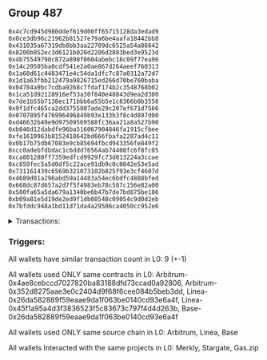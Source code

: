 ## Group 487

```0xe1c8be61e3553a7f69d48bdd3613f449aead8c44
0x4c7cd945d980ddef619d00ff65715128da3edad9
0x0ce3db96c21962b81527e79a6be4aafa18442bb8
0x431035a67319db8bb3aa22709dc6525a54a86642
0x8200b052ec3d6121b020d2206d2883bed3e9523d
0x4b75549790c872a890f0604abebc18c09f77ea96
0x14c20505ba0cdf541e2a0ae867d264aeef760313
0x1a68d61c4483471e4c54da1dfc7c87a0312a72d7
0x1d1a63fbb212479a9826715ed266d70be760baba
0x04784a9bc7cdba9268c7fdaf174b2c3548768b02
0x1ca51d92128916ef53a30f840e48843d9ea2d300
0x7de1b55b7138ec171bbb6a55b5e1c8366b0b3558
0x9f1dfc465ca2dd3755807ade29c207ef671d7566
0x0707895f476996496849b93e133b3f8c4d897d00
0xd46632b49e9d97509569588fc36aa21a8a527b90
0xb046d12dabdfe96ba516067904846fa1915cfbee
0xfe1610963b8152418642bd666fbafa2287ad4c11
0x0b17b75db67083e9cb85694fbcd943356fe849f2
0xcc0adebfdbdac1c6ddd76564ab74408fc6f8fc05
0xca801280ff7359edfcd9929fc73d013224a3ccae
0xc859fec5a5d0df5c22ace91db9c0c0842e53e5ad
0x731161439c6569b321073102b825f93e3cf4607d
0x4689d01a296abd59a14483a54ec6bdfc4888bfed
0x668dc87d657a2d7f5f4983eb78c587c156e82a00
0x580fa65a5da679a1340be6b47b7de7bd875be186
0xb09a81e5d19de2ed9f1db08548c09054c9d0d2eb
0x7bfddc948a1bd11d71da4a29506ca4050cc952e6
```
<details>
<summary>Transactions:</summary>

Hashes: 

Wallet: 0xe1c8be61e3553a7f69d48bdd3613f449aead8c44

       Hash: 0x128b798f9711b879f04350ed05c6689dc61d6815dd5cb1ef3572fd5ce1cdd901
         - source chain: Arbitrum
         - destination chain: Aptos
         - project: Merkly
         - contract: 0x4ae8cebccd7027820ba83188dfd73ccad0a92806
       Hash: 0xb0185856330f38660590c38f2ce7959eeec483602e2fc59be89b3e9d957f425f
         - source chain: Arbitrum
         - destination chain: Base
         - project: Stargate
         - contract: 0x352d8275aae3e0c2404d9f68f6cee084b5beb3dd
         - value USD: 22.273344299
       Hash: 0x71e1d59586d3d061a2051198b68eef8f72dbabb4f9746e1f6c3e75d1ac3f0c2d
         - source chain: Arbitrum
         - destination chain: BNB Chain
         - project: Stargate
         - contract: 0x352d8275aae3e0c2404d9f68f6cee084b5beb3dd
         - value USD: 6.225759091
       Hash: 0x53542d3f2801410ded7588f7fdab79ed5c785b558b7f2e996aad2293bea84033
         - source chain: Linea
         - destination chain: Base
         - project: Gas.zip
         - contract: 0x26da582889f59eaae9da1f063be0140cd93e6a4f
         - value USD: 6.344574395e-05
       Hash: 0x8ea692191ecd6a1f933fc49c93f41b047acd754f0751ee64f6be71bab04292f3
         - source chain: Linea
         - destination chain: Base
         - project: Stargate
         - contract: 0x45f1a95a4d3f3836523f5c83673c797f4d4d263b
         - value USD: 238.437885769
       Hash: 0x23f94a997467d19cc5db3a06da349ad965259e30456d59418981aa31ffaef5a2
         - source chain: Base
         - destination chain: Scroll
         - project: Gas.zip
         - contract: 0x26da582889f59eaae9da1f063be0140cd93e6a4f
         - value USD: 9.658661659e-05
       Hash: 0xbc30e8c945d319b67e347e5cae7f8b37bc8d0b3bc06efeb1a5d43c06fb898c73
         - source chain: Base
         - destination chain: Scroll
         - project: Gas.zip
         - contract: 0x26da582889f59eaae9da1f063be0140cd93e6a4f
         - value USD: 0.0001708270042
       Hash: 0x36497c7b8c4431ab3569c85c62cb029c1d61df9072188e22c27a6086f71dac25
         - source chain: Linea
         - destination chain: Base
         - project: Stargate
         - contract: 0x45f1a95a4d3f3836523f5c83673c797f4d4d263b
         - value USD: 52.079375582
       Hash: 0x5bbeb45df959ac63d3bf6733b6e8901496ecfb2ee37d339a84d17f9b696a6857
         - source chain: Base
         - destination chain: Base
         - project: Gas.zip
         - contract: 0x26da582889f59eaae9da1f063be0140cd93e6a4f
         - value USD: 0.0001019721586
Wallet: 0x4c7cd945d980ddef619d00ff65715128da3edad9

       Hash:0xaba723a9f3cdf0467564b7b71d827238d5555e7fe573bb0783c5f402843741d5
         - source chain: Arbitrum
         - destination chain: Aptos
         - project: Merkly
         - contract: 0x4ae8cebccd7027820ba83188dfd73ccad0a92806
       Hash:0x72bd106af0ea373580a8227525bf7a3526fbb9f4860d513ed6efd761b1404095
         - source chain: Arbitrum
         - destination chain: Base
         - project: Stargate
         - contract: 0x352d8275aae3e0c2404d9f68f6cee084b5beb3dd
         - value USD: 21.280160616
       Hash:0x97e624889646972f7fb135185a85043f281bbf1e77bd78f5d6a428b9be4c5af3
         - source chain: Arbitrum
         - destination chain: BNB Chain
         - project: Stargate
         - contract: 0x352d8275aae3e0c2404d9f68f6cee084b5beb3dd
         - value USD: 5.588970274
       Hash:0x39b8805f70019dbff6c3a2661f69899869b2f3d7a629d0dd4ccfdfb069679e78
         - source chain: Linea
         - destination chain: Metis
         - project: Gas.zip
         - contract: 0x26da582889f59eaae9da1f063be0140cd93e6a4f
         - value USD: 2.534450979e-06
       Hash:0x427027f4cf64f614c8f14f48f2df35d631cfa5d0860f4e00c986c64edc8fe84a
         - source chain: Linea
         - destination chain: Base
         - project: Stargate
         - contract: 0x45f1a95a4d3f3836523f5c83673c797f4d4d263b
         - value USD: 225.059858563
       Hash:0xcb8b79f10be901c74fdfafb1812c41bc528536e2034e6f8fdfb64ab9abd48dbf
         - source chain: Base
         - destination chain: Base
         - project: Gas.zip
         - contract: 0x26da582889f59eaae9da1f063be0140cd93e6a4f
         - value USD: 8.641960432e-05
       Hash:0x27fbc46d7f5ea3c9bfcca7566a346bd654be6bec8ea5e977a5dcfc589cd2f1ac
         - source chain: Base
         - destination chain: Scroll
         - project: Gas.zip
         - contract: 0x26da582889f59eaae9da1f063be0140cd93e6a4f
         - value USD: 0.000155069377
       Hash:0xb1af88309f505171b9e2bb2e31b2f119b0783f48da3acca9f258ba3b3d116ace
         - source chain: Linea
         - destination chain: Base
         - project: Stargate
         - contract: 0x45f1a95a4d3f3836523f5c83673c797f4d4d263b
         - value USD: 54.232648223
       Hash:0x2fb2dd2d3210441dce39a9511a583a313d7e2b88c8dc80f17671780d0891df8d
         - source chain: Base
         - destination chain: Kava
         - project: Gas.zip
         - contract: 0x26da582889f59eaae9da1f063be0140cd93e6a4f
         - value USD: 2.800941349e-08
Wallet: 0x0ce3db96c21962b81527e79a6be4aafa18442bb8

       Hash:0x96c439ddc8b6e6fccdf429f38df0b09ad3b7dea8cfc2fd7bdbf87ce5e43d59fb
         - source chain: Arbitrum
         - destination chain: Aptos
         - project: Merkly
         - contract: 0x4ae8cebccd7027820ba83188dfd73ccad0a92806
       Hash:0x4ff568520e17399e3faddbe49bf942cade6797e5154e6e7e3f931a9802d31ec3
         - source chain: Arbitrum
         - destination chain: Base
         - project: Stargate
         - contract: 0x352d8275aae3e0c2404d9f68f6cee084b5beb3dd
         - value USD: 23.793301025
       Hash:0xf0b8f872e0ab3c8cac40e8d3183d5607d8d03f97a7cf5c72a26270fee1d31614
         - source chain: Arbitrum
         - destination chain: BNB Chain
         - project: Stargate
         - contract: 0x352d8275aae3e0c2404d9f68f6cee084b5beb3dd
         - value USD: 8.287421235
       Hash:0x93724b3dc71be0c0f07195fdb3314efdca5ac0dee4f52c350a750ec0c65d3e69
         - source chain: Linea
         - destination chain: Base
         - project: Gas.zip
         - contract: 0x26da582889f59eaae9da1f063be0140cd93e6a4f
         - value USD: 0.0001580943128
       Hash:0x30654c83f10f45d3519aeb08794c9f94fa3330168dc6cbfc631eef33cf94aded
         - source chain: Linea
         - destination chain: Base
         - project: Stargate
         - contract: 0x45f1a95a4d3f3836523f5c83673c797f4d4d263b
         - value USD: 229.801775837
       Hash:0xd56cc3dcea7cc072a6c022156448b4ea3204c80fdff0f5e0e1a857205a96d78f
         - source chain: Base
         - destination chain: Arbitrum
         - project: Gas.zip
         - contract: 0x26da582889f59eaae9da1f063be0140cd93e6a4f
         - value USD: 9.477107868e-05
       Hash:0xb93f24db1b14b9e0d43ed2958daa245c1ee69b9994a0aa0f61e9821846625517
         - source chain: Base
         - destination chain: Metis
         - project: Gas.zip
         - contract: 0x26da582889f59eaae9da1f063be0140cd93e6a4f
         - value USD: 2.02763714e-06
       Hash:0xae794aac8e3ccedb0fc7453994d774ab440fb8a304d0ed2547fdefffd5733e67
         - source chain: Linea
         - destination chain: Base
         - project: Stargate
         - contract: 0x45f1a95a4d3f3836523f5c83673c797f4d4d263b
         - value USD: 46.407102362
       Hash:0x25e7d80ff7f30285b96956f336d747de49db743a032ebea316caab16f66da34c
         - source chain: Base
         - destination chain: Metis
         - project: Gas.zip
         - contract: 0x26da582889f59eaae9da1f063be0140cd93e6a4f
         - value USD: 3.705446862e-06
Wallet: 0x431035a67319db8bb3aa22709dc6525a54a86642

       Hash:0xb261a5f5d7ee1b587fc20ce172faaeef001da369cc5faa4b1f4005db062ba62a
         - source chain: Arbitrum
         - destination chain: Aptos
         - project: Merkly
         - contract: 0x4ae8cebccd7027820ba83188dfd73ccad0a92806
       Hash:0x7044c601af32590ff52bed260eea0a6e8487d4f0e1ddbf7d58a27c7390a4ce84
         - source chain: Arbitrum
         - destination chain: Base
         - project: Stargate
         - contract: 0x352d8275aae3e0c2404d9f68f6cee084b5beb3dd
         - value USD: 23.358507015
       Hash:0xe47069242764d5e96ca2227940175481b0a2f937b96cc03feb39292e17d02574
         - source chain: Arbitrum
         - destination chain: BNB Chain
         - project: Stargate
         - contract: 0x352d8275aae3e0c2404d9f68f6cee084b5beb3dd
         - value USD: 7.103667409
       Hash:0x4f0b70632d22926f326f128f8710ab698adeaa96b66f0f156769a59dcc0dc8be
         - source chain: Linea
         - destination chain: Metis
         - project: Gas.zip
         - contract: 0x26da582889f59eaae9da1f063be0140cd93e6a4f
         - value USD: 3.982708681e-06
       Hash:0x6f5c23614c28cc3a50e4cfdfbcced4fe2b03ca0eaf1ed1579d77ab4eed6b82f4
         - source chain: Linea
         - destination chain: Base
         - project: Stargate
         - contract: 0x45f1a95a4d3f3836523f5c83673c797f4d4d263b
         - value USD: 217.162513491
       Hash:0xd4c1dab142f90f14269f348d817492a2f16017c8ae091eb60b8059859b92e4b3
         - source chain: Base
         - destination chain: Base
         - project: Gas.zip
         - contract: 0x26da582889f59eaae9da1f063be0140cd93e6a4f
         - value USD: 0.0001561362599
       Hash:0x4e8a63cd9679796b0c102ccafa2893537e2828d14826d6d8c1dd97bdcadaab60
         - source chain: Base
         - destination chain: Zora
         - project: Gas.zip
         - contract: 0x26da582889f59eaae9da1f063be0140cd93e6a4f
         - value USD: 0.0001787058178
       Hash:0x38db181fa1dc620160830649df1cd6e6d3a18b73fba87ba7d64a29655f1f653c
         - source chain: Linea
         - destination chain: Base
         - project: Stargate
         - contract: 0x45f1a95a4d3f3836523f5c83673c797f4d4d263b
         - value USD: 45.838625923
       Hash:0x467de6a303c95c9983a281e6f81cd28de2d37be64e833bb49726de5b5cbb03da
         - source chain: Base
         - destination chain: Zora
         - project: Gas.zip
         - contract: 0x26da582889f59eaae9da1f063be0140cd93e6a4f
         - value USD: 0.000164160925
Wallet: 0x8200b052ec3d6121b020d2206d2883bed3e9523d

       Hash:0xdd4cabedca45464be2e58c09d3b889eb33f735b12d6f9b8200bd355eb056818c
         - source chain: Arbitrum
         - destination chain: Aptos
         - project: Merkly
         - contract: 0x4ae8cebccd7027820ba83188dfd73ccad0a92806
       Hash:0x4afd4e01cbceda4b09b07cdf0d711bf8f22d19c5ab3e6ae0c0ac3b202733b93a
         - source chain: Arbitrum
         - destination chain: Base
         - project: Stargate
         - contract: 0x352d8275aae3e0c2404d9f68f6cee084b5beb3dd
         - value USD: 21.323813059
       Hash:0x3f219414f8423d175944d8812143c1914f0c235f97dc03eb0343590863a366d5
         - source chain: Arbitrum
         - destination chain: BNB Chain
         - project: Stargate
         - contract: 0x352d8275aae3e0c2404d9f68f6cee084b5beb3dd
         - value USD: 5.26620846
       Hash:0xb37bc80c91d6fbab08d702962892b079e5a69d44befb65ae17257aabc5a2e859
         - source chain: Linea
         - destination chain: Base
         - project: Gas.zip
         - contract: 0x26da582889f59eaae9da1f063be0140cd93e6a4f
         - value USD: 3.57098996e-05
       Hash:0x4fef436b6bf6da16f067b3d70671f23b5bf70088a69f9ca7b5666352d8980bc4
         - source chain: Linea
         - destination chain: Base
         - project: Stargate
         - contract: 0x45f1a95a4d3f3836523f5c83673c797f4d4d263b
         - value USD: 214.798692028
       Hash:0x3a82fec84bc9cb7e0cd352a7825671c2d8a105e6312aa25db1a8d17690501750
         - source chain: Base
         - destination chain: Base
         - project: Gas.zip
         - contract: 0x26da582889f59eaae9da1f063be0140cd93e6a4f
         - value USD: 0.0001034856606
       Hash:0x40b323e90f87c654a25de6b3a3b5f83232b2b67c55488db40671aab6f5e497c0
         - source chain: Base
         - destination chain: Kava
         - project: Gas.zip
         - contract: 0x26da582889f59eaae9da1f063be0140cd93e6a4f
         - value USD: 5.830360387e-09
       Hash:0x39ff7b569e40253ebf16df6c45c106ca54caa1bda247da69c812a9a071b68105
         - source chain: Linea
         - destination chain: Base
         - project: Stargate
         - contract: 0x45f1a95a4d3f3836523f5c83673c797f4d4d263b
         - value USD: 54.418726136
       Hash:0xadc69a2f807161ac5a0a3d0769b3c87f06cb058c73aa5e9e3725b261ce705338
         - source chain: Base
         - destination chain: Linea
         - project: Gas.zip
         - contract: 0x26da582889f59eaae9da1f063be0140cd93e6a4f
         - value USD: 0.0001031394903
Wallet: 0x4b75549790c872a890f0604abebc18c09f77ea96

       Hash:0xac6f4929cf23c47c1effb1a4d1f2aa00aecfef2aca04cc71037cd3e456484412
         - source chain: Arbitrum
         - destination chain: Aptos
         - project: Merkly
         - contract: 0x4ae8cebccd7027820ba83188dfd73ccad0a92806
       Hash:0xa89db8d3932ce7f8ed33bdf93d7c932964f1029d792220704f2ed07418ecbce8
         - source chain: Arbitrum
         - destination chain: Base
         - project: Stargate
         - contract: 0x352d8275aae3e0c2404d9f68f6cee084b5beb3dd
         - value USD: 23.238995069
       Hash:0x1b522f5ff887dd66d884417fe95cdf365af74095493afc0f4331960ca3fb5741
         - source chain: Arbitrum
         - destination chain: BNB Chain
         - project: Stargate
         - contract: 0x352d8275aae3e0c2404d9f68f6cee084b5beb3dd
         - value USD: 6.452757472
       Hash:0x4c805ef5d6ada1b5cdb647536d5291c3a3e294428ffc070f7005ad66e6fd5142
         - source chain: Linea
         - destination chain: Base
         - project: Gas.zip
         - contract: 0x26da582889f59eaae9da1f063be0140cd93e6a4f
         - value USD: 0.0001109007074
       Hash:0x3555cd8504048a3952c4437eb2e1416b6a138e3930a0a347d6c3ab244189d6be
         - source chain: Linea
         - destination chain: Base
         - project: Stargate
         - contract: 0x45f1a95a4d3f3836523f5c83673c797f4d4d263b
         - value USD: 223.840364474
       Hash:0xf45a5dfdb352c73a51dfa68c48453150221ca3501b87309fcc6b924ace8acbbe
         - source chain: Base
         - destination chain: Zora
         - project: Gas.zip
         - contract: 0x26da582889f59eaae9da1f063be0140cd93e6a4f
         - value USD: 9.589637391e-05
       Hash:0x0eb10ba9e2e25caf697d3bb8fe2af48be38dc4ffb47f143fdb1c7075fabc4d11
         - source chain: Base
         - destination chain: Metis
         - project: Gas.zip
         - contract: 0x26da582889f59eaae9da1f063be0140cd93e6a4f
         - value USD: 5.047575843e-06
       Hash:0x3bfb0502a4968eb4ea597680e94b15b20de548313b164783ff7b55d59da9e4bc
         - source chain: Linea
         - destination chain: Base
         - project: Stargate
         - contract: 0x45f1a95a4d3f3836523f5c83673c797f4d4d263b
         - value USD: 51.725099193
       Hash:0x6f24d2146ba05a997bf67cdad156360ee6d3da58e51a9f4624dbd416938aed2e
         - source chain: Base
         - destination chain: Base
         - project: Gas.zip
         - contract: 0x26da582889f59eaae9da1f063be0140cd93e6a4f
         - value USD: 0.0001114304461
Wallet: 0x14c20505ba0cdf541e2a0ae867d264aeef760313

       Hash:0xd9e4caa56379f20c753d24515388fbe70c442768837b83a2f41856b7e9e333a5
         - source chain: Arbitrum
         - destination chain: Aptos
         - project: Merkly
         - contract: 0x4ae8cebccd7027820ba83188dfd73ccad0a92806
       Hash:0x74c53475508a6244b7745b9d51d2822d206ee0cc33c19ad690fba6c6d719d1c3
         - source chain: Arbitrum
         - destination chain: Base
         - project: Stargate
         - contract: 0x352d8275aae3e0c2404d9f68f6cee084b5beb3dd
         - value USD: 21.373773017
       Hash:0x275baa59858ab622226c72b578dfb2d5f65cdf1fac825af1cfe8c4c9b88170ec
         - source chain: Arbitrum
         - destination chain: BNB Chain
         - project: Stargate
         - contract: 0x352d8275aae3e0c2404d9f68f6cee084b5beb3dd
         - value USD: 4.789582611
       Hash:0x4723b24c2e90d5903de6c29cb34dd2d91576df948c87616446662e2102c939be
         - source chain: Linea
         - destination chain: Metis
         - project: Gas.zip
         - contract: 0x26da582889f59eaae9da1f063be0140cd93e6a4f
         - value USD: 4.154969559e-06
       Hash:0x0cec69f711b88e3fe2c8a378adb9db5d57e1cccaab800b17b8add38a385953ed
         - source chain: Linea
         - destination chain: Base
         - project: Stargate
         - contract: 0x45f1a95a4d3f3836523f5c83673c797f4d4d263b
         - value USD: 220.728755161
       Hash:0x66db70b64bb7239f58543ef2886a18377b5babee692d720accfe85923e29b9ee
         - source chain: Base
         - destination chain: Metis
         - project: Gas.zip
         - contract: 0x26da582889f59eaae9da1f063be0140cd93e6a4f
         - value USD: 4.834730931e-06
       Hash:0xf1d0e54d2b278dac0595f4ce94f210c336fb0d40da6fffa98d19d5a8dace6ab3
         - source chain: Base
         - destination chain: Kava
         - project: Gas.zip
         - contract: 0x26da582889f59eaae9da1f063be0140cd93e6a4f
         - value USD: 4.620676513e-08
       Hash:0x499d16ac4e7856e747b5da08e6d44460cc3af3db3a36d37583a380e4650fa9f6
         - source chain: Linea
         - destination chain: Base
         - project: Stargate
         - contract: 0x45f1a95a4d3f3836523f5c83673c797f4d4d263b
         - value USD: 51.059413125
       Hash:0x4e2476fd39e84f998bed6a27d57d8fb91500f37098694c747f2930a2b14a49bd
         - source chain: Base
         - destination chain: Base
         - project: Gas.zip
         - contract: 0x26da582889f59eaae9da1f063be0140cd93e6a4f
         - value USD: 8.357283456e-05
Wallet: 0x1a68d61c4483471e4c54da1dfc7c87a0312a72d7

       Hash:0x6c3f809bb54dda6c532c53b7de225b7232f85d051252c0c061fdb5ee7fa694aa
         - source chain: Arbitrum
         - destination chain: Aptos
         - project: Merkly
         - contract: 0x4ae8cebccd7027820ba83188dfd73ccad0a92806
       Hash:0xfdbcc32790a6fdafcf2d355265b2f2a4b0914f34d6e1c099a94db3c39e0628df
         - source chain: Arbitrum
         - destination chain: Base
         - project: Stargate
         - contract: 0x352d8275aae3e0c2404d9f68f6cee084b5beb3dd
         - value USD: 21.717259987
       Hash:0x1368ddc26e5f5853fe96d29694b509caa0888080e7f69d3df8ae4db21157e451
         - source chain: Arbitrum
         - destination chain: BNB Chain
         - project: Stargate
         - contract: 0x352d8275aae3e0c2404d9f68f6cee084b5beb3dd
         - value USD: 5.845117496
       Hash:0x35deaf249f4a98a5821d9335d55e123a3c57e665f0f5db171683601b7af83ff6
         - source chain: Linea
         - destination chain: Base
         - project: Gas.zip
         - contract: 0x26da582889f59eaae9da1f063be0140cd93e6a4f
         - value USD: 8.892981255e-05
       Hash:0x72f2c9229adc2786ef2b5db25bc080326399161770d5dbb39ae23d4c9abf5b00
         - source chain: Linea
         - destination chain: Base
         - project: Stargate
         - contract: 0x45f1a95a4d3f3836523f5c83673c797f4d4d263b
         - value USD: 223.754299299
       Hash:0xcbafe2a858fc13f239d0a0108c48c97f44ed66b37c6acc38815cffcb175bc138
         - source chain: Base
         - destination chain: Arbitrum
         - project: Gas.zip
         - contract: 0x26da582889f59eaae9da1f063be0140cd93e6a4f
         - value USD: 2.68800442e-05
       Hash:0x12b1a02f9ec3dd944aad0f3075b05b0cff6c56d53132d21c10972bfdf7de08df
         - source chain: Base
         - destination chain: Scroll
         - project: Gas.zip
         - contract: 0x26da582889f59eaae9da1f063be0140cd93e6a4f
         - value USD: 8.383829954e-05
       Hash:0xcb645f6df3692096dbb2734764293881b2c4b12b4e66b0f5e341f75dac51a705
         - source chain: Linea
         - destination chain: Base
         - project: Stargate
         - contract: 0x45f1a95a4d3f3836523f5c83673c797f4d4d263b
         - value USD: 81.010588957
       Hash:0xb9c0e7ce34e034f0738fe3536dd13e99ccad8e4a7065359f794732b784c95d84
         - source chain: Base
         - destination chain: Metis
         - project: Gas.zip
         - contract: 0x26da582889f59eaae9da1f063be0140cd93e6a4f
         - value USD: 1.896210746e-06
Wallet: 0x1d1a63fbb212479a9826715ed266d70be760baba

       Hash:0x3995c701d433f5419dfd2d6dbefdd7276e7244cfbe7ba8794a4f7ce6a892c451
         - source chain: Arbitrum
         - destination chain: Aptos
         - project: Merkly
         - contract: 0x4ae8cebccd7027820ba83188dfd73ccad0a92806
       Hash:0xb32d5406765fcc0a0d90c0312922f33c9a8a4124c6e54e03fd0a7bb5dd36c6ba
         - source chain: Arbitrum
         - destination chain: Base
         - project: Stargate
         - contract: 0x352d8275aae3e0c2404d9f68f6cee084b5beb3dd
         - value USD: 19.838659775
       Hash:0xe2e41331abb37736c8d9c723e31ed67a4c12f1367c67a7c32da4515f92fb2072
         - source chain: Arbitrum
         - destination chain: BNB Chain
         - project: Stargate
         - contract: 0x352d8275aae3e0c2404d9f68f6cee084b5beb3dd
         - value USD: 3.988230904
       Hash:0x56ba6ec2203a1b9456a990a1ad62f2a86fcd1ed373d5428a5d167d7e1019bea5
         - source chain: Linea
         - destination chain: Arbitrum
         - project: Gas.zip
         - contract: 0x26da582889f59eaae9da1f063be0140cd93e6a4f
         - value USD: 0.000114388151
       Hash:0xad48f0ade12126465b8cef43ccf42fe846c7fa6cea9f6e73ebfa98958b18e054
         - source chain: Linea
         - destination chain: Base
         - project: Stargate
         - contract: 0x45f1a95a4d3f3836523f5c83673c797f4d4d263b
         - value USD: 221.637490346
       Hash:0x89379ff640a04f87d257f515e5f36611aeb675119dbffa4db6ebdd14fed9696c
         - source chain: Base
         - destination chain: Arbitrum
         - project: Gas.zip
         - contract: 0x26da582889f59eaae9da1f063be0140cd93e6a4f
         - value USD: 0.0001391223909
       Hash:0xd09a6586dffc8c968f2fc9dedb5b22574210dbf2d601773605a9918cf9113946
         - source chain: Base
         - destination chain: Scroll
         - project: Gas.zip
         - contract: 0x26da582889f59eaae9da1f063be0140cd93e6a4f
         - value USD: 0.0001535651027
       Hash:0xeab8c576bcc70a411f8b37fae6d7a8936c2c94a7efc06950095612c5ffe7fdbd
         - source chain: Linea
         - destination chain: Base
         - project: Stargate
         - contract: 0x45f1a95a4d3f3836523f5c83673c797f4d4d263b
         - value USD: 52.234845424
       Hash:0x3faedcc3241cd9a707b37147b186cf97eebb29f4abe5655207f974d5f720d484
         - source chain: Base
         - destination chain: Linea
         - project: Gas.zip
         - contract: 0x26da582889f59eaae9da1f063be0140cd93e6a4f
         - value USD: 7.23492149e-05
Wallet: 0x04784a9bc7cdba9268c7fdaf174b2c3548768b02

       Hash:0x7ac3325347dd87b32440fd91c860ffe066454edd1ac2ca47f313b435ef7a927d
         - source chain: Arbitrum
         - destination chain: Aptos
         - project: Merkly
         - contract: 0x4ae8cebccd7027820ba83188dfd73ccad0a92806
       Hash:0x83ade3ce06f40eb1389775bf582394ba3d57cb4bd0db899c33d56e9cc76309b0
         - source chain: Arbitrum
         - destination chain: Base
         - project: Stargate
         - contract: 0x352d8275aae3e0c2404d9f68f6cee084b5beb3dd
         - value USD: 22.113213003
       Hash:0x5fb8a1801d5664f0d234989d390e9cf487f3aa909834a0d1598bc7eae3375f8c
         - source chain: Arbitrum
         - destination chain: BNB Chain
         - project: Stargate
         - contract: 0x352d8275aae3e0c2404d9f68f6cee084b5beb3dd
         - value USD: 6.216171944
       Hash:0x1cda594721f0b62ac69b54d35d62c9aca239dc7980bac0a581fdbf39c6840304
         - source chain: Linea
         - destination chain: Kava
         - project: Gas.zip
         - contract: 0x26da582889f59eaae9da1f063be0140cd93e6a4f
         - value USD: 5.29386541e-09
       Hash:0x6f31e79b5b0c969bded70ca594518d3b12ce88784cc6ad607c49aa8890ccf3fb
         - source chain: Linea
         - destination chain: Base
         - project: Stargate
         - contract: 0x45f1a95a4d3f3836523f5c83673c797f4d4d263b
         - value USD: 225.10849081
       Hash:0x55c7a3687dbf4f4930623cfd1665afcafc0a52b46bcbecaf497e02a639caa273
         - source chain: Base
         - destination chain: Arbitrum
         - project: Gas.zip
         - contract: 0x26da582889f59eaae9da1f063be0140cd93e6a4f
         - value USD: 0.0001394856348
       Hash:0x93fdb445ac8ed522b1ba54c766f9bb614bd008152a5cf2de5de47b48d1545eb1
         - source chain: Base
         - destination chain: Linea
         - project: Gas.zip
         - contract: 0x26da582889f59eaae9da1f063be0140cd93e6a4f
         - value USD: 6.256758935e-05
       Hash:0xdd3b0ae5dbe23c3d61adf56f8269079bf59e108bebf41c8397e89b02a5ceaf9b
         - source chain: Linea
         - destination chain: Base
         - project: Stargate
         - contract: 0x45f1a95a4d3f3836523f5c83673c797f4d4d263b
         - value USD: 52.145347966
       Hash:0x7a2ff10d82ade2f76f53974a3edf250c7eff509e9350eb5bcd25e2c1fcbc5334
         - source chain: Base
         - destination chain: Base
         - project: Gas.zip
         - contract: 0x26da582889f59eaae9da1f063be0140cd93e6a4f
         - value USD: 0.0001639473035
Wallet: 0x1ca51d92128916ef53a30f840e48843d9ea2d300

       Hash:0xe0bb2969812f06b47da1306adcf3426c8ec5ea4b8dfc31c5a5c6658f221657c7
         - source chain: Arbitrum
         - destination chain: Aptos
         - project: Merkly
         - contract: 0x4ae8cebccd7027820ba83188dfd73ccad0a92806
       Hash:0x239b55fda84ccfd56ec2455f8f16b826369972dbc5fead54daa96a01a8126d54
         - source chain: Arbitrum
         - destination chain: Base
         - project: Stargate
         - contract: 0x352d8275aae3e0c2404d9f68f6cee084b5beb3dd
         - value USD: 20.138665934
       Hash:0x275b07ff3c1f4ea00785194ddec12684bdf7444ddf9b5add0790c43965114d79
         - source chain: Arbitrum
         - destination chain: BNB Chain
         - project: Stargate
         - contract: 0x352d8275aae3e0c2404d9f68f6cee084b5beb3dd
         - value USD: 3.983092613
       Hash:0x5849f439f3236562a34a142673934bfacd7be9770da4a66a576fdf775c54203a
         - source chain: Linea
         - destination chain: Kava
         - project: Gas.zip
         - contract: 0x26da582889f59eaae9da1f063be0140cd93e6a4f
         - value USD: 5.218849398e-09
       Hash:0x02aa11b115dd7dc0161730c93347671e483c3749b8b354cb535f35ee099bb290
         - source chain: Linea
         - destination chain: Base
         - project: Stargate
         - contract: 0x45f1a95a4d3f3836523f5c83673c797f4d4d263b
         - value USD: 228.434458978
       Hash:0xb719c2eccde526e9e5ab634a1ebf5421c97311e352ed16d4edeccf785e3d5789
         - source chain: Base
         - destination chain: Zora
         - project: Gas.zip
         - contract: 0x26da582889f59eaae9da1f063be0140cd93e6a4f
         - value USD: 4.832713291e-05
       Hash:0xd9f1eaef9d438fc44574525fc1e8d12019eed5d72caeedd1d55a020dca63a8df
         - source chain: Base
         - destination chain: Kava
         - project: Gas.zip
         - contract: 0x26da582889f59eaae9da1f063be0140cd93e6a4f
         - value USD: 3.93713391e-08
       Hash:0x8f0f2867c9d5229b490d02efaefa6b0774ae8b349bacfae6477e227a735fb735
         - source chain: Linea
         - destination chain: Base
         - project: Stargate
         - contract: 0x45f1a95a4d3f3836523f5c83673c797f4d4d263b
         - value USD: 47.450222949
       Hash:0x0eb0417626e1a18cc499ded90784ad68ade1d9b4c0c8a73985c4f5f802dda670
         - source chain: Base
         - destination chain: Metis
         - project: Gas.zip
         - contract: 0x26da582889f59eaae9da1f063be0140cd93e6a4f
         - value USD: 3.350255758e-06
Wallet: 0x7de1b55b7138ec171bbb6a55b5e1c8366b0b3558

       Hash:0x3ba51edec70b2e280bc1761163681f4505fa764bc3df5c003f4e4b2212466857
         - source chain: Arbitrum
         - destination chain: Aptos
         - project: Merkly
         - contract: 0x4ae8cebccd7027820ba83188dfd73ccad0a92806
       Hash:0x7224c1cd8a690cef634af88179ae63eea9af7440b8ce771e8477f19d28922e17
         - source chain: Arbitrum
         - destination chain: Base
         - project: Stargate
         - contract: 0x352d8275aae3e0c2404d9f68f6cee084b5beb3dd
         - value USD: 20.712734727
       Hash:0xdaff255a20a77daec43430def0c96899c9546f783dd5d55fc61a1d560a304014
         - source chain: Arbitrum
         - destination chain: BNB Chain
         - project: Stargate
         - contract: 0x352d8275aae3e0c2404d9f68f6cee084b5beb3dd
         - value USD: 4.424195494
       Hash:0xb0d4cfb4680399f2ed80f46c5410c9605cdcca44f414fdb1d9fed3cbbd7b159c
         - source chain: Linea
         - destination chain: Base
         - project: Gas.zip
         - contract: 0x26da582889f59eaae9da1f063be0140cd93e6a4f
         - value USD: 0.0001381027677
       Hash:0x1321c98cf686be493938c35a351cc927438ad8a6d241e605fd101e82d4279d26
         - source chain: Linea
         - destination chain: Base
         - project: Stargate
         - contract: 0x45f1a95a4d3f3836523f5c83673c797f4d4d263b
         - value USD: 216.39946668
       Hash:0xf8c2c9863e07cf933269288a180ed0d8305f8297d90029a87c98a1e9c5220b24
         - source chain: Base
         - destination chain: Arbitrum
         - project: Gas.zip
         - contract: 0x26da582889f59eaae9da1f063be0140cd93e6a4f
         - value USD: 8.727735943e-05
       Hash:0x5bd468213a5dcd1eb6139c6ac18da9df24986abe201f1b8cd8259909ce426551
         - source chain: Base
         - destination chain: Kava
         - project: Gas.zip
         - contract: 0x26da582889f59eaae9da1f063be0140cd93e6a4f
         - value USD: 3.616553032e-08
       Hash:0x1ba7e4211b56bf487a0f3e1703056391993e83c6c14a51d9f5be03017c3086d3
         - source chain: Linea
         - destination chain: Base
         - project: Stargate
         - contract: 0x45f1a95a4d3f3836523f5c83673c797f4d4d263b
         - value USD: 58.728127865
       Hash:0x53dd8b2df461de78889415becb90519d1e5a27e18ae79085e13cb5543fc18552
         - source chain: Base
         - destination chain: Kava
         - project: Gas.zip
         - contract: 0x26da582889f59eaae9da1f063be0140cd93e6a4f
         - value USD: 1.203702595e-08
Wallet: 0x9f1dfc465ca2dd3755807ade29c207ef671d7566

       Hash:0x4911d748cff92900e8e9c4189de1552d636c168dd50e30eac612b56b5362183e
         - source chain: Arbitrum
         - destination chain: Aptos
         - project: Merkly
         - contract: 0x4ae8cebccd7027820ba83188dfd73ccad0a92806
       Hash:0x5f66a25f6cee80144ce2a3485945fcb77a2f86574a2f68f9fc56a8866a8314bb
         - source chain: Arbitrum
         - destination chain: Base
         - project: Stargate
         - contract: 0x352d8275aae3e0c2404d9f68f6cee084b5beb3dd
         - value USD: 20.148771418
       Hash:0xb4cfddca43d5650e0cef712dc2f5bfcced0afa49226561a8069d91dc00862135
         - source chain: Arbitrum
         - destination chain: BNB Chain
         - project: Stargate
         - contract: 0x352d8275aae3e0c2404d9f68f6cee084b5beb3dd
         - value USD: 4.360054227
       Hash:0x74a48ced9f0c125796177c5d195c3fc6a2d9585291e9c86a3a3746c9336fbe77
         - source chain: Linea
         - destination chain: Metis
         - project: Gas.zip
         - contract: 0x26da582889f59eaae9da1f063be0140cd93e6a4f
         - value USD: 3.974556346e-06
       Hash:0x36471e107fd148060f8a0a8dd2a22518df1155360b3159904c9bf220fc87b5c6
         - source chain: Linea
         - destination chain: Base
         - project: Stargate
         - contract: 0x45f1a95a4d3f3836523f5c83673c797f4d4d263b
         - value USD: 220.393499014
       Hash:0xa7cccd4aa7f9a9119b8544cbe90ccd75cb25cd72fae68c6966c06dd19c35e8c8
         - source chain: Base
         - destination chain: Zora
         - project: Gas.zip
         - contract: 0x26da582889f59eaae9da1f063be0140cd93e6a4f
         - value USD: 2.091771424e-05
       Hash:0x09e70eccbf09279569a531a37be2fec5283ec3c2cdee7f0965ebd46792616498
         - source chain: Base
         - destination chain: Arbitrum
         - project: Gas.zip
         - contract: 0x26da582889f59eaae9da1f063be0140cd93e6a4f
         - value USD: 0.0001169120098
       Hash:0xd46c1f6ebd9d39d93186dbbf69590323aec89f11bb8e5d0dabdc1ef0e836c6ad
         - source chain: Linea
         - destination chain: Base
         - project: Stargate
         - contract: 0x45f1a95a4d3f3836523f5c83673c797f4d4d263b
         - value USD: 54.315382778
       Hash:0xbf5a9bf5932c6805e77d5ef264b27867451ff60cf36d25ec02c262489fd38cbc
         - source chain: Base
         - destination chain: Kava
         - project: Gas.zip
         - contract: 0x26da582889f59eaae9da1f063be0140cd93e6a4f
         - value USD: 1.111983606e-08
Wallet: 0x0707895f476996496849b93e133b3f8c4d897d00

       Hash:0x93e5f461405c73afa352fe7b0ffff0021e33d189174690c4f97c4d29e2daa9a6
         - source chain: Arbitrum
         - destination chain: Aptos
         - project: Merkly
         - contract: 0x4ae8cebccd7027820ba83188dfd73ccad0a92806
       Hash:0x4743e60bac9226a0921a59791e63755a6061aea71d6384acde52d549ecc82260
         - source chain: Arbitrum
         - destination chain: Base
         - project: Stargate
         - contract: 0x352d8275aae3e0c2404d9f68f6cee084b5beb3dd
         - value USD: 23.93284564
       Hash:0xbbb575c75ff3b87d29c62ab164ffec237820575b5ac9dfd1c3d0a5511a33dd08
         - source chain: Arbitrum
         - destination chain: BNB Chain
         - project: Stargate
         - contract: 0x352d8275aae3e0c2404d9f68f6cee084b5beb3dd
         - value USD: 7.908976743
       Hash:0x8f63cb977ffbe17c936e3bd04773d6ec18617a9b80d55175fa7aeade61ac1e06
         - source chain: Linea
         - destination chain: Linea
         - project: Gas.zip
         - contract: 0x26da582889f59eaae9da1f063be0140cd93e6a4f
         - value USD: 0.0001116444831
       Hash:0xba7856d950a17c3cf61020c08e4a4663c52858c36cf35a1c3c4abb910939264c
         - source chain: Linea
         - destination chain: Base
         - project: Stargate
         - contract: 0x45f1a95a4d3f3836523f5c83673c797f4d4d263b
         - value USD: 230.509210226
       Hash:0x1e22ce256c9db853fec62d98f243cc04ecd70057fbf2026f1e7af66be8b3050b
         - source chain: Base
         - destination chain: Zora
         - project: Gas.zip
         - contract: 0x26da582889f59eaae9da1f063be0140cd93e6a4f
         - value USD: 9.593296532e-05
       Hash:0x2c52cc7347498d8459f9bdbb8ebaf714cc2933ed6550e5b89606620e1265eb65
         - source chain: Base
         - destination chain: Zora
         - project: Gas.zip
         - contract: 0x26da582889f59eaae9da1f063be0140cd93e6a4f
         - value USD: 0.0001229900042
       Hash:0x60c2eb1e4edfe60b39a4b38dc15558502104c7b831323964990ca985f6e7b35b
         - source chain: Linea
         - destination chain: Base
         - project: Stargate
         - contract: 0x45f1a95a4d3f3836523f5c83673c797f4d4d263b
         - value USD: 46.728158837
       Hash:0x757ed1cbd22d10600f637406671a1de1d05b1cb3ecb9efc3bad2090cc4e6ab2b
         - source chain: Base
         - destination chain: Arbitrum
         - project: Gas.zip
         - contract: 0x26da582889f59eaae9da1f063be0140cd93e6a4f
         - value USD: 6.969419783e-05
Wallet: 0xd46632b49e9d97509569588fc36aa21a8a527b90

       Hash:0xd3cf1cf39271303eae0b119fb639803882ebd0af028ae94a56addcd825e09bab
         - source chain: Arbitrum
         - destination chain: Aptos
         - project: Merkly
         - contract: 0x4ae8cebccd7027820ba83188dfd73ccad0a92806
       Hash:0xa565cc1006c2eaa9e16c0e2666adce536ea7b708605d1de768649a988e50a9e8
         - source chain: Arbitrum
         - destination chain: Base
         - project: Stargate
         - contract: 0x352d8275aae3e0c2404d9f68f6cee084b5beb3dd
         - value USD: 21.946287391
       Hash:0x4e8402dcbeffbde974646b73f6930d8c5c1c142e641fe73b54bc2e414b3a6d0c
         - source chain: Arbitrum
         - destination chain: BNB Chain
         - project: Stargate
         - contract: 0x352d8275aae3e0c2404d9f68f6cee084b5beb3dd
         - value USD: 5.808922956
       Hash:0x60656e068e8e23a623560fb8b0fa54626a69258b99447ebbf887b4e1a9ecd604
         - source chain: Linea
         - destination chain: Linea
         - project: Gas.zip
         - contract: 0x26da582889f59eaae9da1f063be0140cd93e6a4f
         - value USD: 0.0001521156082
       Hash:0x171afbeab279d47313baa5a3971cc9139e2650c999df889eb54b5c86b885fed0
         - source chain: Linea
         - destination chain: Base
         - project: Stargate
         - contract: 0x45f1a95a4d3f3836523f5c83673c797f4d4d263b
         - value USD: 229.479105404
       Hash:0x0511259f346e800e132aa3f800bd5a24e72bdcb428b38348cd031cd4397e4429
         - source chain: Base
         - destination chain: Zora
         - project: Gas.zip
         - contract: 0x26da582889f59eaae9da1f063be0140cd93e6a4f
         - value USD: 0.0001731121179
       Hash:0xbf57453b27182c297327327ec6868e1b6ddc1b4806674949f1d4736b27d86316
         - source chain: Base
         - destination chain: Zora
         - project: Gas.zip
         - contract: 0x26da582889f59eaae9da1f063be0140cd93e6a4f
         - value USD: 0.0001111915445
       Hash:0x1a006835fcea0f30c069b653df019df49cad67999e145f93e08ac0ec41ae84f2
         - source chain: Linea
         - destination chain: Base
         - project: Stargate
         - contract: 0x45f1a95a4d3f3836523f5c83673c797f4d4d263b
         - value USD: 53.882977619
       Hash:0x7d875fe0f05366a76e73d3770f5cfeabf820779374dfdd726d8b9b0b3ca63c33
         - source chain: Base
         - destination chain: Kava
         - project: Gas.zip
         - contract: 0x26da582889f59eaae9da1f063be0140cd93e6a4f
         - value USD: 5.918622417e-09
Wallet: 0xb046d12dabdfe96ba516067904846fa1915cfbee

       Hash:0x402bb7ed973c9c481e7364f1a47d55dc19127066ad0a15fbda0d16df7df81058
         - source chain: Arbitrum
         - destination chain: Aptos
         - project: Merkly
         - contract: 0x4ae8cebccd7027820ba83188dfd73ccad0a92806
       Hash:0x133cbafa9cfc04dc4985debbb0cc2e838919c4b2c7ec1e4cb71a6ed7e713c11e
         - source chain: Arbitrum
         - destination chain: Base
         - project: Stargate
         - contract: 0x352d8275aae3e0c2404d9f68f6cee084b5beb3dd
         - value USD: 21.084945503
       Hash:0xc2c2d3360738980a560abde0ae38dceb037914eca618e14c81666a250df3f1fe
         - source chain: Arbitrum
         - destination chain: BNB Chain
         - project: Stargate
         - contract: 0x352d8275aae3e0c2404d9f68f6cee084b5beb3dd
         - value USD: 4.834750671
       Hash:0xc6768b66725dec7f777ac8084d1dfa8d7dcbc0fd580012204707380fe9da2287
         - source chain: Linea
         - destination chain: Scroll
         - project: Gas.zip
         - contract: 0x26da582889f59eaae9da1f063be0140cd93e6a4f
         - value USD: 0.0001416489379
       Hash:0xb508f299dbd413dedcaf7db1ee3819b279bc9dbdca80affa36150c0f2680055e
         - source chain: Linea
         - destination chain: Base
         - project: Stargate
         - contract: 0x45f1a95a4d3f3836523f5c83673c797f4d4d263b
         - value USD: 217.662233292
       Hash:0x98d32a12b25cbf33ba3f27378204ccf1b1ef82a579533baa026feec8bcfecb56
         - source chain: Base
         - destination chain: Base
         - project: Gas.zip
         - contract: 0x26da582889f59eaae9da1f063be0140cd93e6a4f
         - value USD: 4.50812807e-05
       Hash:0xd5d45ba962002f310e93dbd79fc62d0a2519afe97a0d0a353d20e533571fc1ab
         - source chain: Base
         - destination chain: Base
         - project: Gas.zip
         - contract: 0x26da582889f59eaae9da1f063be0140cd93e6a4f
         - value USD: 2.395444849e-05
       Hash:0xe21ff87a1b401f15485b08024b95050368e682e4feb343e3b092bd35916fe4d8
         - source chain: Linea
         - destination chain: Base
         - project: Stargate
         - contract: 0x45f1a95a4d3f3836523f5c83673c797f4d4d263b
         - value USD: 55.163867941
       Hash:0xc16de615285b4eee108a9826e61433a02d76639ac993d7386642a0589942c9c7
         - source chain: Base
         - destination chain: Base
         - project: Gas.zip
         - contract: 0x26da582889f59eaae9da1f063be0140cd93e6a4f
         - value USD: 0.0001312200959
Wallet: 0xfe1610963b8152418642bd666fbafa2287ad4c11

       Hash:0xee0cb4c256fdae8823d8b6f026daec25f2918bba156f768311d11a4ae44e0aa6
         - source chain: Arbitrum
         - destination chain: Aptos
         - project: Merkly
         - contract: 0x4ae8cebccd7027820ba83188dfd73ccad0a92806
       Hash:0x0860e9e94c0057c9146fe8a492352f4240996e0f997f74ae8442f6c6ed50148b
         - source chain: Arbitrum
         - destination chain: Base
         - project: Stargate
         - contract: 0x352d8275aae3e0c2404d9f68f6cee084b5beb3dd
         - value USD: 21.759650687
       Hash:0xb7de04d077ba152f2efdd3960c4513c3479aaa421091cdac5e9620f0696161a2
         - source chain: Arbitrum
         - destination chain: BNB Chain
         - project: Stargate
         - contract: 0x352d8275aae3e0c2404d9f68f6cee084b5beb3dd
         - value USD: 6.547806127
       Hash:0xad17e7843d002330544abc9de6a8bd61ef35e00c2313c0298564a7f749441d53
         - source chain: Linea
         - destination chain: Zora
         - project: Gas.zip
         - contract: 0x26da582889f59eaae9da1f063be0140cd93e6a4f
         - value USD: 5.826446461e-05
       Hash:0x17f5e68c2cd70d58d8741cc37fde5ecbe3d96982a5f91746e629968e13ba2fd0
         - source chain: Linea
         - destination chain: Base
         - project: Stargate
         - contract: 0x45f1a95a4d3f3836523f5c83673c797f4d4d263b
         - value USD: 216.466542322
       Hash:0xd3b69b3c98ac03c3eef443a3cbddbd5ef86d70b6917b16ea7e2c013c7d2df1df
         - source chain: Base
         - destination chain: Metis
         - project: Gas.zip
         - contract: 0x26da582889f59eaae9da1f063be0140cd93e6a4f
         - value USD: 1.203211482e-06
       Hash:0xa8f75338f0fd7d48fa9d0ce0433faab7eff3693dc343d4a2e552f9c5fe0727ba
         - source chain: Base
         - destination chain: Linea
         - project: Gas.zip
         - contract: 0x26da582889f59eaae9da1f063be0140cd93e6a4f
         - value USD: 4.713095817e-05
       Hash:0xf84ba393d7441a5846ff3a22c59db53dc8ced49a02f54e8b6e670a3c08007c5f
         - source chain: Linea
         - destination chain: Base
         - project: Stargate
         - contract: 0x45f1a95a4d3f3836523f5c83673c797f4d4d263b
         - value USD: 51.57737522
       Hash:0x3a7b4a8ffa61a54d3ff6c8dc1433b0fbb6eb8505dfbcedee5d26f527c73f0e76
         - source chain: Base
         - destination chain: Arbitrum
         - project: Gas.zip
         - contract: 0x26da582889f59eaae9da1f063be0140cd93e6a4f
         - value USD: 5.202412894e-05
Wallet: 0x0b17b75db67083e9cb85694fbcd943356fe849f2

       Hash:0xabe382fb757f73775b3c7248a470844f270573c24b1d8efc7a01d8ab98e84d57
         - source chain: Arbitrum
         - destination chain: Aptos
         - project: Merkly
         - contract: 0x4ae8cebccd7027820ba83188dfd73ccad0a92806
       Hash:0x0878b1e5b4d094d9f447f775b5a37d5f0ba2a60441b6a1117884b90745505b3f
         - source chain: Arbitrum
         - destination chain: Base
         - project: Stargate
         - contract: 0x352d8275aae3e0c2404d9f68f6cee084b5beb3dd
         - value USD: 20.641927578
       Hash:0xf74d5dbffb89698f637faaa7547c507e492daacc8bf0ed6fea717eb0fd9af82a
         - source chain: Arbitrum
         - destination chain: BNB Chain
         - project: Stargate
         - contract: 0x352d8275aae3e0c2404d9f68f6cee084b5beb3dd
         - value USD: 5.035211657
       Hash:0xd15e4e7e61eb27d9970adfe6c9ff6a02fc806019b48c1ee936c0f3d3f5dc3105
         - source chain: Linea
         - destination chain: Metis
         - project: Gas.zip
         - contract: 0x26da582889f59eaae9da1f063be0140cd93e6a4f
         - value USD: 1.941767986e-06
       Hash:0xebe257d51f59b4a6589d62ebc139cd10703e911744e13d5a1ddb7bf9ec37410d
         - source chain: Linea
         - destination chain: Base
         - project: Stargate
         - contract: 0x45f1a95a4d3f3836523f5c83673c797f4d4d263b
         - value USD: 217.68009609
       Hash:0x0d5504277f11c1275d3fdbf7eecd9f4c64d4ce9dc6ad8d66c463b998caf7dd9a
         - source chain: Base
         - destination chain: Base
         - project: Gas.zip
         - contract: 0x26da582889f59eaae9da1f063be0140cd93e6a4f
         - value USD: 0.000119014581
       Hash:0x72cc23818515a7beffa34b7e601dd33d04b5cadcd132efff0c8f01be96c3642e
         - source chain: Base
         - destination chain: Zora
         - project: Gas.zip
         - contract: 0x26da582889f59eaae9da1f063be0140cd93e6a4f
         - value USD: 0.0001592455102
       Hash:0x101e6f53f9a9afb61b21602cb34d960564c70968337a4dc5ede18cd4d5c64793
         - source chain: Linea
         - destination chain: Base
         - project: Stargate
         - contract: 0x45f1a95a4d3f3836523f5c83673c797f4d4d263b
         - value USD: 59.690202916
       Hash:0xea0606f44405351f72a4ad555b0457cc21ffe412befca1b88c63ed00ad7c6450
         - source chain: Base
         - destination chain: Zora
         - project: Gas.zip
         - contract: 0x26da582889f59eaae9da1f063be0140cd93e6a4f
         - value USD: 4.539685137e-05
Wallet: 0xcc0adebfdbdac1c6ddd76564ab74408fc6f8fc05

       Hash:0x958b6dcb6703c37089442961d9603ca6f063aa4103e99cee66f693fd8e80ca6f
         - source chain: Arbitrum
         - destination chain: Aptos
         - project: Merkly
         - contract: 0x4ae8cebccd7027820ba83188dfd73ccad0a92806
       Hash:0x3679a330a0e8d4c76316f1d5b719bb5880854dc97b92f40765cefdc7a573dc2b
         - source chain: Arbitrum
         - destination chain: Base
         - project: Stargate
         - contract: 0x352d8275aae3e0c2404d9f68f6cee084b5beb3dd
         - value USD: 22.901526996
       Hash:0xf867787380a91e2906e9a7fe93f1198342baba6c442fd44f95bd613cfe374edd
         - source chain: Arbitrum
         - destination chain: BNB Chain
         - project: Stargate
         - contract: 0x352d8275aae3e0c2404d9f68f6cee084b5beb3dd
         - value USD: 6.784392885
       Hash:0xd22c90d72b53ed79fd154dd2e0a562f4c2bcbbcad467db12da117c578654c7cf
         - source chain: Linea
         - destination chain: Arbitrum
         - project: Gas.zip
         - contract: 0x26da582889f59eaae9da1f063be0140cd93e6a4f
         - value USD: 5.407779649e-05
       Hash:0xadb0681c7bf1b06555b9d015981d5d334127895dab4c5d26336cd3289bfd96d5
         - source chain: Linea
         - destination chain: Base
         - project: Stargate
         - contract: 0x45f1a95a4d3f3836523f5c83673c797f4d4d263b
         - value USD: 229.314936025
       Hash:0xa9e0de07570abd3e5de317d8211b451808f0a827d28b9537bf50dbbe26f0a6f9
         - source chain: Base
         - destination chain: Linea
         - project: Gas.zip
         - contract: 0x26da582889f59eaae9da1f063be0140cd93e6a4f
         - value USD: 4.388753955e-05
       Hash:0xca0b1efff9517cc7defa66419795ddc91482a82a9e387ef05cea607942177107
         - source chain: Base
         - destination chain: Arbitrum
         - project: Gas.zip
         - contract: 0x26da582889f59eaae9da1f063be0140cd93e6a4f
         - value USD: 3.46341132e-05
       Hash:0x934f99394f032507f7a7b21ca7b57367d48cdcf77ff4f5e27ffee0625d23840e
         - source chain: Linea
         - destination chain: Base
         - project: Stargate
         - contract: 0x45f1a95a4d3f3836523f5c83673c797f4d4d263b
         - value USD: 53.873085304
       Hash:0xcb2ea03d5de1a859313b7dbec441e5fadebc7ac971073f9207789e0fd0476b0a
         - source chain: Base
         - destination chain: Arbitrum
         - project: Gas.zip
         - contract: 0x26da582889f59eaae9da1f063be0140cd93e6a4f
         - value USD: 0.0001424864678
Wallet: 0xca801280ff7359edfcd9929fc73d013224a3ccae

       Hash:0x7cb79d93cbf32593766adf1a225e2c6d3ec09f75816bdac738e519b93bd6c62a
         - source chain: Arbitrum
         - destination chain: Aptos
         - project: Merkly
         - contract: 0x4ae8cebccd7027820ba83188dfd73ccad0a92806
       Hash:0x6d105b8f18dc238c328592a8ff39e918e8cf75b6523fa0d59ecafbf6c1dcfafb
         - source chain: Arbitrum
         - destination chain: Base
         - project: Stargate
         - contract: 0x352d8275aae3e0c2404d9f68f6cee084b5beb3dd
         - value USD: 23.881518484
       Hash:0x5b792eea0109a94b8651e3c0fbbf1885eee51105aaa33c86a1e6447372288b5d
         - source chain: Arbitrum
         - destination chain: BNB Chain
         - project: Stargate
         - contract: 0x352d8275aae3e0c2404d9f68f6cee084b5beb3dd
         - value USD: 7.790674853
       Hash:0xb22be1a1dcf417b92ef4efcd9d4b174b1a4cab9b5022b8f93f483578088d37ac
         - source chain: Linea
         - destination chain: Zora
         - project: Gas.zip
         - contract: 0x26da582889f59eaae9da1f063be0140cd93e6a4f
         - value USD: 6.841996573e-05
       Hash:0x1b65d15e5735c6828057410189fbdefd1622442c9f20a3e2386f1f305f902368
         - source chain: Linea
         - destination chain: Base
         - project: Stargate
         - contract: 0x45f1a95a4d3f3836523f5c83673c797f4d4d263b
         - value USD: 235.663841672
       Hash:0x151cca2b0caf17e7c17e908172d8ceeb82becb7ee853fa89fab19b27bda70e2b
         - source chain: Base
         - destination chain: Base
         - project: Gas.zip
         - contract: 0x26da582889f59eaae9da1f063be0140cd93e6a4f
         - value USD: 2.277968422e-05
       Hash:0xcfd408f53e962df96552fd072c879992af312de9711b0716800f7c14d32a8a93
         - source chain: Base
         - destination chain: Base
         - project: Gas.zip
         - contract: 0x26da582889f59eaae9da1f063be0140cd93e6a4f
         - value USD: 7.141054268e-05
       Hash:0x7160955934c7245ee94b28d55e5f49ea4727168d8d20a0b9d559db88bda667b5
         - source chain: Linea
         - destination chain: Base
         - project: Stargate
         - contract: 0x45f1a95a4d3f3836523f5c83673c797f4d4d263b
         - value USD: 51.219183654
       Hash:0x09aec6e5a9ce04ec9723595c38c9234553ce004fadedc308da6be24021048136
         - source chain: Base
         - destination chain: Kava
         - project: Gas.zip
         - contract: 0x26da582889f59eaae9da1f063be0140cd93e6a4f
         - value USD: 4.746395867e-09
Wallet: 0xc859fec5a5d0df5c22ace91db9c0c0842e53e5ad

       Hash:0x6a761cafa136f6ab15eb27792786e181f14cc7fac0e6c133c5281ab2a1b20443
         - source chain: Arbitrum
         - destination chain: Aptos
         - project: Merkly
         - contract: 0x4ae8cebccd7027820ba83188dfd73ccad0a92806
       Hash:0x68f537b59c9f4d56a927bb4ef865d372f874b1e0158d035d92bd84ba3f1b82ca
         - source chain: Arbitrum
         - destination chain: Base
         - project: Stargate
         - contract: 0x352d8275aae3e0c2404d9f68f6cee084b5beb3dd
         - value USD: 20.112831811
       Hash:0x4687e458dd1b482702a18fb77ed6786f9d472e004fb2bd72100bd5fe03bd5c4e
         - source chain: Arbitrum
         - destination chain: BNB Chain
         - project: Stargate
         - contract: 0x352d8275aae3e0c2404d9f68f6cee084b5beb3dd
         - value USD: 3.625275255
       Hash:0x1d4e6b5a8ddd13dc9e7558a1b8223e8df07e6b5376fe2ac6b7266c6156d25f81
         - source chain: Linea
         - destination chain: Arbitrum
         - project: Gas.zip
         - contract: 0x26da582889f59eaae9da1f063be0140cd93e6a4f
         - value USD: 5.017464154e-05
       Hash:0x847a11b5271ddf72794b5b27fefa5f358759f242c512e8e31b85b7241bed5291
         - source chain: Linea
         - destination chain: Base
         - project: Stargate
         - contract: 0x45f1a95a4d3f3836523f5c83673c797f4d4d263b
         - value USD: 230.972009192
       Hash:0x90f1ddbf4d6c76fe057633f8a4de9ee326c5c6f96952d59e9bd6155c462e5dd4
         - source chain: Base
         - destination chain: Arbitrum
         - project: Gas.zip
         - contract: 0x26da582889f59eaae9da1f063be0140cd93e6a4f
         - value USD: 7.946615736e-05
       Hash:0x93cf06bdeb46221cf01cc72c2bef945f3cb69e787fba21c0293bf818cd8dcca2
         - source chain: Base
         - destination chain: Linea
         - project: Gas.zip
         - contract: 0x26da582889f59eaae9da1f063be0140cd93e6a4f
         - value USD: 0.0001745987769
       Hash:0x0394897312d75a13116dbf9dd1dfe00c3cbc3c02824cbcfdf7b50bbc6c707ab4
         - source chain: Linea
         - destination chain: Base
         - project: Stargate
         - contract: 0x45f1a95a4d3f3836523f5c83673c797f4d4d263b
         - value USD: 51.178444265
       Hash:0x2850643f8d5721fc929bce5afd09716727847579d49d50c01110a897890e0dea
         - source chain: Base
         - destination chain: Base
         - project: Gas.zip
         - contract: 0x26da582889f59eaae9da1f063be0140cd93e6a4f
         - value USD: 0.0001560723868
Wallet: 0x731161439c6569b321073102b825f93e3cf4607d

       Hash:0x4c12269f83ed2fe8842bf81d24baa59ea86a1717b72bbba438c87b0c482ada65
         - source chain: Arbitrum
         - destination chain: Aptos
         - project: Merkly
         - contract: 0x4ae8cebccd7027820ba83188dfd73ccad0a92806
       Hash:0x37148b32ba43fd93f17a13c1e44d681c8c2e719a687ec319b0f0a5263d3074ac
         - source chain: Arbitrum
         - destination chain: Base
         - project: Stargate
         - contract: 0x352d8275aae3e0c2404d9f68f6cee084b5beb3dd
         - value USD: 20.391023294
       Hash:0x94279899a18e95e5a4f28da651dc97121d25a08eb8e99930de8064f6bca9ffd6
         - source chain: Arbitrum
         - destination chain: BNB Chain
         - project: Stargate
         - contract: 0x352d8275aae3e0c2404d9f68f6cee084b5beb3dd
         - value USD: 3.926900417
       Hash:0xcdd5e39135b8324f14ca737c87f093b3de321ec02bb3f0105cbc4fe3cef5d601
         - source chain: Linea
         - destination chain: Linea
         - project: Gas.zip
         - contract: 0x26da582889f59eaae9da1f063be0140cd93e6a4f
         - value USD: 0.0001382434179
       Hash:0x65f2be086ec81e32843fef55565798a48b04e7d8e659f640018d83e564247a1f
         - source chain: Linea
         - destination chain: Base
         - project: Stargate
         - contract: 0x45f1a95a4d3f3836523f5c83673c797f4d4d263b
         - value USD: 227.811202964
       Hash:0xcd8f17d6d1131892a8275a501f2d654b7d162fe3d7df68142c76ec9f941eefa1
         - source chain: Base
         - destination chain: Zora
         - project: Gas.zip
         - contract: 0x26da582889f59eaae9da1f063be0140cd93e6a4f
         - value USD: 0.0001437591043
       Hash:0x7f9d64bb394a5eeb15ca62d7cb370994a146b9021b2d89a5ddd5c7d74e2f6c40
         - source chain: Base
         - destination chain: Base
         - project: Gas.zip
         - contract: 0x26da582889f59eaae9da1f063be0140cd93e6a4f
         - value USD: 0.000168171828
       Hash:0xf08e0c3ec4e1ab0a9f6834a6803d751980dcd866f64c94a603a4adf60f049a35
         - source chain: Linea
         - destination chain: Base
         - project: Stargate
         - contract: 0x45f1a95a4d3f3836523f5c83673c797f4d4d263b
         - value USD: 47.673077216
       Hash:0xb6a664a4eeb7c762cde940f9aaa14d5627c945e17328d24474e41b88bd9d09a0
         - source chain: Base
         - destination chain: Kava
         - project: Gas.zip
         - contract: 0x26da582889f59eaae9da1f063be0140cd93e6a4f
         - value USD: 4.289667208e-08
Wallet: 0x4689d01a296abd59a14483a54ec6bdfc4888bfed

       Hash:0xe4405dca234b541e7d31bf7f4dcd49852f88513cb125e8a181bc7a1f4253650f
         - source chain: Arbitrum
         - destination chain: Aptos
         - project: Merkly
         - contract: 0x4ae8cebccd7027820ba83188dfd73ccad0a92806
       Hash:0x649d69df46b7691ab0f953d85b73bce89037d37634ade862bb7ec052002f6aeb
         - source chain: Arbitrum
         - destination chain: Base
         - project: Stargate
         - contract: 0x352d8275aae3e0c2404d9f68f6cee084b5beb3dd
         - value USD: 22.039906166
       Hash:0x4002a144d5880c01ad4cfd4b62c562bf3eee5b241cb95c4d953b13ddb453a50b
         - source chain: Arbitrum
         - destination chain: BNB Chain
         - project: Stargate
         - contract: 0x352d8275aae3e0c2404d9f68f6cee084b5beb3dd
         - value USD: 5.691309939
       Hash:0x57d39cc0526b1746a74c5a811d8146110ad6fcf3e71cba1bbd12e60448abdb5b
         - source chain: Linea
         - destination chain: Base
         - project: Gas.zip
         - contract: 0x26da582889f59eaae9da1f063be0140cd93e6a4f
         - value USD: 8.175308726e-05
       Hash:0xea7a14075d6bf9ddd2061b2462d1b2a9e5883f534cc6c03bba186d026de3412a
         - source chain: Linea
         - destination chain: Base
         - project: Stargate
         - contract: 0x45f1a95a4d3f3836523f5c83673c797f4d4d263b
         - value USD: 228.474469251
       Hash:0x05cf49d04016ae296242e5d14581f0d0e0d196e6d15e1502748b2aff882350c7
         - source chain: Base
         - destination chain: Kava
         - project: Gas.zip
         - contract: 0x26da582889f59eaae9da1f063be0140cd93e6a4f
         - value USD: 3.36321695e-08
       Hash:0x18dc194bc8c3905c839fb9ea515b82efad769768da3df2e5be8264645e3554e1
         - source chain: Base
         - destination chain: Metis
         - project: Gas.zip
         - contract: 0x26da582889f59eaae9da1f063be0140cd93e6a4f
         - value USD: 1.383016444e-06
       Hash:0x65eac48b793466f25ba85d1d5cd2c6698832d95388a8f0868bcb1e0f866327b7
         - source chain: Linea
         - destination chain: Base
         - project: Stargate
         - contract: 0x45f1a95a4d3f3836523f5c83673c797f4d4d263b
         - value USD: 52.659566999
       Hash:0x9dfd8084092aa1644a55ad61253dfe7e6cb5cca3badfb38fe238daac58377833
         - source chain: Base
         - destination chain: Zora
         - project: Gas.zip
         - contract: 0x26da582889f59eaae9da1f063be0140cd93e6a4f
         - value USD: 8.408935733e-05
Wallet: 0x668dc87d657a2d7f5f4983eb78c587c156e82a00

       Hash:0x4050a0088e5e4c515030dafe240d8374c288f129820fdd1da33e1c506f967106
         - source chain: Arbitrum
         - destination chain: Aptos
         - project: Merkly
         - contract: 0x4ae8cebccd7027820ba83188dfd73ccad0a92806
       Hash:0x4373e899177b40c77007abdade259227b6b3a7f9206dfd1faccc8197cebc5dd2
         - source chain: Arbitrum
         - destination chain: Base
         - project: Stargate
         - contract: 0x352d8275aae3e0c2404d9f68f6cee084b5beb3dd
         - value USD: 22.772036856
       Hash:0x55ca5770b425f7d4892cddd53b1fdbc53fd72ff267833430f8fc51dc3266ba7f
         - source chain: Arbitrum
         - destination chain: BNB Chain
         - project: Stargate
         - contract: 0x352d8275aae3e0c2404d9f68f6cee084b5beb3dd
         - value USD: 23.650771734
       Hash:0xc9b339b8134c9f53adb3e2b01341ebbf45ba7e4ca04ac112da0addc3ceb42a46
         - source chain: Linea
         - destination chain: Scroll
         - project: Gas.zip
         - contract: 0x26da582889f59eaae9da1f063be0140cd93e6a4f
         - value USD: 3.29819322e-05
       Hash:0x0909e67b08f9f9c70e0a3d237847f48078e02f0ce7b77a939103c56ff6240ae8
         - source chain: Linea
         - destination chain: Base
         - project: Stargate
         - contract: 0x45f1a95a4d3f3836523f5c83673c797f4d4d263b
         - value USD: 267.833149651
       Hash:0x2b20c5f921d30cc78b588882c6f85add843f04d62a907909516f81ae003236e9
         - source chain: Base
         - destination chain: Scroll
         - project: Gas.zip
         - contract: 0x26da582889f59eaae9da1f063be0140cd93e6a4f
         - value USD: 1.897165018e-05
       Hash:0x1ead7b9b0aee51e1c8cbb52a58280e7e2f14e662cc4647a5dc0262580f6428eb
         - source chain: Base
         - destination chain: Arbitrum
         - project: Gas.zip
         - contract: 0x26da582889f59eaae9da1f063be0140cd93e6a4f
         - value USD: 6.305307219e-05
       Hash:0xc1022d44deb3b3fa9b93b2e111c57057cb293065671304c13a1da235febc15dd
         - source chain: Linea
         - destination chain: Base
         - project: Stargate
         - contract: 0x45f1a95a4d3f3836523f5c83673c797f4d4d263b
         - value USD: 46.849912594
       Hash:0x442155dea8e983b8c839d38b71deb49079fdb63ee6f3a710b170ec0ed8ddcae8
         - source chain: Base
         - destination chain: Scroll
         - project: Gas.zip
         - contract: 0x26da582889f59eaae9da1f063be0140cd93e6a4f
         - value USD: 0.0001185196454
Wallet: 0x580fa65a5da679a1340be6b47b7de7bd875be186

       Hash:0x45bb8654427ee99884c9ceb63318255cf38aa4ff757bc614533991ade3cbf369
         - source chain: Arbitrum
         - destination chain: Aptos
         - project: Merkly
         - contract: 0x4ae8cebccd7027820ba83188dfd73ccad0a92806
       Hash:0xdaf655fcf561aca6fb942697df53234b3a28e9534eb2a765d5a93c309e323cc3
         - source chain: Arbitrum
         - destination chain: Base
         - project: Stargate
         - contract: 0x352d8275aae3e0c2404d9f68f6cee084b5beb3dd
         - value USD: 20.161182488
       Hash:0xc27b45dc7f15f2f7327cb74e342764030c3ebce18f49973cb9967f11ab142bdd
         - source chain: Arbitrum
         - destination chain: BNB Chain
         - project: Stargate
         - contract: 0x352d8275aae3e0c2404d9f68f6cee084b5beb3dd
         - value USD: 3.714973904
       Hash:0x20a971f5a1624dc1fea959cf4a140bbc0468256bfb00f1d52695a2e5379c47d9
         - source chain: Linea
         - destination chain: Linea
         - project: Gas.zip
         - contract: 0x26da582889f59eaae9da1f063be0140cd93e6a4f
         - value USD: 0.0001705236069
       Hash:0x3ab52d60dedea887a98d963779234b2d4d0e0f1cfffbb042f64654526a586bc1
         - source chain: Linea
         - destination chain: Base
         - project: Stargate
         - contract: 0x45f1a95a4d3f3836523f5c83673c797f4d4d263b
         - value USD: 222.889856558
       Hash:0xcd1c401020dc97e23885481f9c7298484895f485ec6fdcbf84ddf76afe43d12a
         - source chain: Base
         - destination chain: Scroll
         - project: Gas.zip
         - contract: 0x26da582889f59eaae9da1f063be0140cd93e6a4f
         - value USD: 9.629007355e-05
       Hash:0xa914e6793c874dea005422a26530e153fd15f592e61715f8294faa4b02c19015
         - source chain: Base
         - destination chain: Arbitrum
         - project: Gas.zip
         - contract: 0x26da582889f59eaae9da1f063be0140cd93e6a4f
         - value USD: 9.995344966e-05
       Hash:0x459812a738aa6068839361bc133a88882c1128c7b77444dec31c69531de4b3c1
         - source chain: Linea
         - destination chain: Base
         - project: Stargate
         - contract: 0x45f1a95a4d3f3836523f5c83673c797f4d4d263b
         - value USD: 57.809100869
       Hash:0x076b66abda757a15eefeeea19d2c77b2f10a86e697ba0a01c8983c592e1eefa3
         - source chain: Base
         - destination chain: Arbitrum
         - project: Gas.zip
         - contract: 0x26da582889f59eaae9da1f063be0140cd93e6a4f
         - value USD: 0.0001632128077
Wallet: 0xb09a81e5d19de2ed9f1db08548c09054c9d0d2eb

       Hash:0x1a150938eb25150d51ce725a761a178206590f73e7f393699b3909d47fccfca8
         - source chain: Arbitrum
         - destination chain: Aptos
         - project: Merkly
         - contract: 0x4ae8cebccd7027820ba83188dfd73ccad0a92806
       Hash:0xc1da2c8de56f972898bd4f1465ed11dc39e1fce969a431bc74c515c5819f6df4
         - source chain: Arbitrum
         - destination chain: Base
         - project: Stargate
         - contract: 0x352d8275aae3e0c2404d9f68f6cee084b5beb3dd
         - value USD: 21.601869936
       Hash:0xaa6fbbef73d2ec4b3ae3d5e86dcd7bb1f22ede9f44daf2f8ac700c43398d6768
         - source chain: Arbitrum
         - destination chain: BNB Chain
         - project: Stargate
         - contract: 0x352d8275aae3e0c2404d9f68f6cee084b5beb3dd
         - value USD: 5.726301274
       Hash:0x7cc1af162ceaaaafae688673f9feb8bcc47b6e3e6d24ea1635b0ef79acb38897
         - source chain: Linea
         - destination chain: Metis
         - project: Gas.zip
         - contract: 0x26da582889f59eaae9da1f063be0140cd93e6a4f
         - value USD: 9.42714835e-07
       Hash:0x0017b832fc8d2ab4cd1198dbcf226394bab182e1c8c035bec4f15598a10b5248
         - source chain: Linea
         - destination chain: Base
         - project: Stargate
         - contract: 0x45f1a95a4d3f3836523f5c83673c797f4d4d263b
         - value USD: 221.995857624
       Hash:0x8bbff7b74a507709e1e7329e3ec20caf644d070bb118fbb54b868fe2bfa94693
         - source chain: Base
         - destination chain: Zora
         - project: Gas.zip
         - contract: 0x26da582889f59eaae9da1f063be0140cd93e6a4f
         - value USD: 9.205856232e-05
       Hash:0x4777f8c18b81b1072db0575be723b39f7e09064763395ce8fadd8989ed320a06
         - source chain: Base
         - destination chain: Metis
         - project: Gas.zip
         - contract: 0x26da582889f59eaae9da1f063be0140cd93e6a4f
         - value USD: 4.945331527e-06
       Hash:0xf8d9ff1ec049f479a4048089dd653d0bdc53ac60df96ccf1d92e010ea2720264
         - source chain: Linea
         - destination chain: Base
         - project: Stargate
         - contract: 0x45f1a95a4d3f3836523f5c83673c797f4d4d263b
         - value USD: 49.165615341
       Hash:0xd9e814c69b54cb2f77b6c3dd642a06dac2f91a2f91bb9c92185366e9e59cb43d
         - source chain: Base
         - destination chain: Kava
         - project: Gas.zip
         - contract: 0x26da582889f59eaae9da1f063be0140cd93e6a4f
         - value USD: 2.552307212e-08
Wallet: 0x7bfddc948a1bd11d71da4a29506ca4050cc952e6

       Hash:0x53f9bfa70f66f949e1025cd22ca1967b971281a86e03217c64430095021d4883
         - source chain: Arbitrum
         - destination chain: Aptos
         - project: Merkly
         - contract: 0x4ae8cebccd7027820ba83188dfd73ccad0a92806
       Hash:0x4d2311ce1f65ee50dbd9c19e9b61eed98e71b604e9f713a284420f7478a170f4
         - source chain: Arbitrum
         - destination chain: Base
         - project: Stargate
         - contract: 0x352d8275aae3e0c2404d9f68f6cee084b5beb3dd
         - value USD: 19.779449067
       Hash:0xb992519452ad51bec47e7f222935a1e5e75b92a8be41eedfbb0414a5073d8bc9
         - source chain: Arbitrum
         - destination chain: BNB Chain
         - project: Stargate
         - contract: 0x352d8275aae3e0c2404d9f68f6cee084b5beb3dd
         - value USD: 4.20739487
       Hash:0xd36101becef0491a88465958b0e56818fbdc3113ec399274f967011700e67a14
         - source chain: Linea
         - destination chain: Zora
         - project: Gas.zip
         - contract: 0x26da582889f59eaae9da1f063be0140cd93e6a4f
         - value USD: 8.927855692e-05
       Hash:0xa85538877f43de2a10571f7d8f8d9b76185f6f09218f289c560916506be3b59b
         - source chain: Linea
         - destination chain: Base
         - project: Stargate
         - contract: 0x45f1a95a4d3f3836523f5c83673c797f4d4d263b
         - value USD: 223.988804834
       Hash:0xa306c92e6376f3d7ba19aa26e9866adaedf3db8b2521f981c4c16b76627cad43
         - source chain: Base
         - destination chain: Base
         - project: Gas.zip
         - contract: 0x26da582889f59eaae9da1f063be0140cd93e6a4f
         - value USD: 8.790500942e-05
       Hash:0x68535fbb433dbedf92e93ee6e3a54997643725676f0d80765fe16d3be8f1f189
         - source chain: Base
         - destination chain: Linea
         - project: Gas.zip
         - contract: 0x26da582889f59eaae9da1f063be0140cd93e6a4f
         - value USD: 0.0001594007154
       Hash:0x02c313872782bf5e5d0c2a42cc4e936cdfe3152bd63c541e4dac7c53260a0eae
         - source chain: Linea
         - destination chain: Base
         - project: Stargate
         - contract: 0x45f1a95a4d3f3836523f5c83673c797f4d4d263b
         - value USD: 81.150433385
       Hash:0xf3ed2eabe455c34a2881be421f090441afafab01aed2aaef97ddf874d288bf4e
         - source chain: Base
         - destination chain: Linea
         - project: Gas.zip
         - contract: 0x26da582889f59eaae9da1f063be0140cd93e6a4f
         - value USD: 6.533273178e-05

</details>


### Triggers: 
All wallets have similar transaction count in L0: 9 (+-1)

All wallets used ONLY same contracts in L0: Arbitrum-0x4ae8cebccd7027820ba83188dfd73ccad0a92806, Arbitrum-0x352d8275aae3e0c2404d9f68f6cee084b5beb3dd, Linea-0x26da582889f59eaae9da1f063be0140cd93e6a4f, Linea-0x45f1a95a4d3f3836523f5c83673c797f4d4d263b, Base-0x26da582889f59eaae9da1f063be0140cd93e6a4f

All wallets used ONLY same source chain in L0: Arbitrum, Linea, Base

All wallets Interacted with the same projects in L0: Merkly, Stargate, Gas.zip

